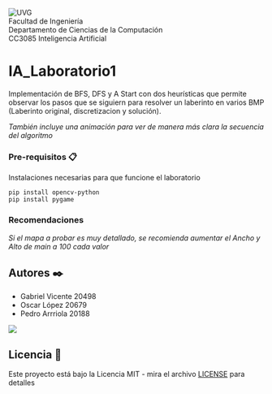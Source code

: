 ![UVG](https://res.cloudinary.com/webuvg/image/upload/f_auto/v1551291412/WEB/institucional/logouvg.png) <br>
Facultad de Ingeniería <br>
Departamento de Ciencias de la Computación <br>
CC3085 Inteligencia Artificial <br>


# IA_Laboratorio1
Implementación de BFS, DFS y A Start con dos heurísticas que permite observar los pasos que se siguiern para resolver un laberinto en varios BMP
(Laberinto original, discretizacion y solución).

_También incluye una animación para ver de manera más clara la secuencia del algoritmo_

### Pre-requisitos 📋

Instalaciones necesarias para que funcione el laboratorio

```
pip install opencv-python
pip install pygame
```

### Recomendaciones

_Si el mapa a probar es muy detallado, se recomienda aumentar el Ancho y Alto de main a 100 cada valor_

## Autores ✒️

- Gabriel Vicente 20498
- Oscar López 20679
- Pedro Arrriola 20188

<a href="https://github.com/GabrielVicente-GT/IA_Laboratorio1/graphs/contributors">
  <img src="https://contrib.rocks/image?repo=GabrielVicente-GT/IA_Laboratorio1"/>
</a>

## Licencia 📄
Este proyecto está bajo la Licencia MIT - mira el archivo [LICENSE](LICENSE) para detalles
